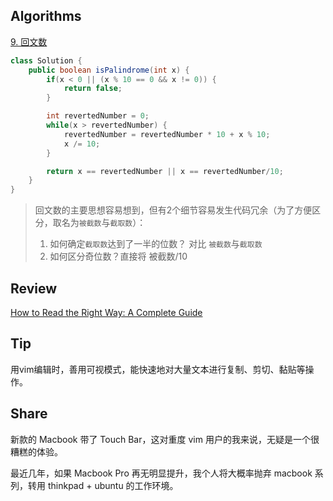 ## Algorithms

[9. 回文数](https://leetcode-cn.com/problems/palindrome-number/)

```java
class Solution {
    public boolean isPalindrome(int x) {
        if(x < 0 || (x % 10 == 0 && x != 0)) {
            return false;
        }

        int revertedNumber = 0;
        while(x > revertedNumber) {
            revertedNumber = revertedNumber * 10 + x % 10;
            x /= 10;
        }

        return x == revertedNumber || x == revertedNumber/10;
    }
}
```

> 回文数的主要思想容易想到，但有2个细节容易发生代码冗余（为了方便区分，取名为`被截数`与`截取数`）：
>
> 1. 如何确定`截取数`达到了一半的位数？  对比 `被截数`与`截取数`
> 2. 如何区分奇位数？直接将 被截数/10 

## Review

[How to Read the Right Way: A Complete Guide](https://medium.com/the-mission/how-to-read-the-right-way-a-complete-guide-82042876be2c)

## Tip

用vim编辑时，善用可视模式，能快速地对大量文本进行复制、剪切、黏贴等操作。

## Share

新款的 Macbook 带了 Touch Bar，这对重度 vim 用户的我来说，无疑是一个很糟糕的体验。

最近几年，如果 Macbook Pro 再无明显提升，我个人将大概率抛弃 macbook 系列，转用 thinkpad + ubuntu 的工作环境。


